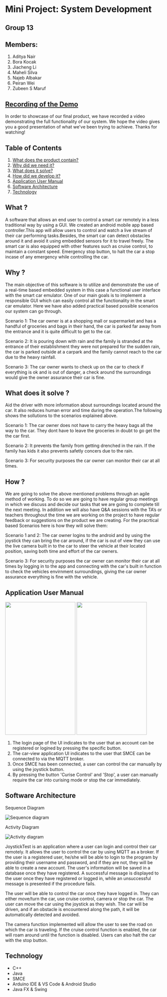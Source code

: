 # Mini Project: System Development

## Group 13
## Members:
1. Aditya Nair
2. Bora Kocak
3. Jiacheng Li
4. Maheli Silva
5. Najeb Albakar
6. Peiran Wei
7. Zubeen S Maruf

## [Recording of the Demo](https://drive.google.com/file/d/1DHJ9WdLHI-47YSUPtDFS1ZAgrk4xe-8m/view?usp=sharing)

In order to showcase of our final product, we have recorded a video demonstrating the full functionality of our system. We hope the video gives you a good presentation of what we've been trying to achieve. Thanks for watching!

## Table of Contents
1. [What does the product contain?](#what-)
2. [Why did we need it?](#why-)
3. [What does it solve?](#what-does-it-solve-)
4. [How did we develop it?](#how-)
5. [Application User Manual](#application-user-manual)
6. [Software Architecture](#software-architecture)
7. [Technology](#technology)

## What ?
A software that allows an end user to control a smart car remotely in a less traditional way by using a GUI. We created an android mobile app based controller.This app will allow users to control and watch a live stream of their car performing tasks.Besides, the smart car can detect obstacles around it and avoid it using embedded sensors for it to travel freely. The smart car is also equipped with other features such as cruise control, to maintain a constant speed. Emergency stop button, to halt the car a stop incase of any emergency while controlling the car.

## Why ?
The main objective of this software is to utilize and demonstrate the use of a real-time based embedded system in this case a functional user interface with the smart car emulator. One of our main goals is to implement a responsible GUI which can easily control all the functionality in the smart car emulator. Here we have also added practical based possible scenarios our system can go through.

Scenario 1: The car owner is at a shopping mall or supermarket and has a handful of groceries and bags in their hand, the car is parked far away from the entrance and it is quite difficult to get to the car.

Scenario 2: It is pouring down with rain and the family is stranded at the entrance of their establishment they were not prepared for the sudden rain, the car is parked outside at a carpark and the family cannot reach to the car due to the heavy rainfall.

Scenario 3: The car owner wants to check up on the car to check if everything is ok and is out of danger, a check around the surroundings would give the owner assurance their car is fine.


 

## What does it solve ?
Aid the driver with more information about surroundings located around the car. It also reduces human error and time during the operation.The following shows the sollutions to the scenarios explained above.

Scenario 1: The car owner does not have to carry the heavy bags all the way to the car. They dont have to leave the groceries in doubt to go get the the car first.

Scenario 2: It prevents the family from getting drenched in the rain. If the family has kids it also prevents safetly concers due to the rain.

Scenario 3: For security purposes the car owner can monitor their car at all times. 

## How ? 
We are going to solve the above mentioned problems through an agile method of working. To do so we are going to have regular group meetings in which we discuss and decide our tasks that we are going to complete till the next meeting. In addition we will also have Q&A sessions with the TA’s or teachers throughout the time we are working on the project to have regular feedback or suggestions on the product we are creating. For the pracrtical based Scenarios here is how they will solve them:

Scenario 1 and 2: The car owner logins to the android and by using the joystick they can bring the car around, if the car is out of view they can use the live camera built in to the car to steer the vehicle at their located position, saving both time and effort of the car owners.

Scenario 3: For security purposes the car owner can monitor their car at all times by logging in to the app and connecting with the car's built in function to check the vehicles envirnment surroundings, giving the car owner assurance everything is fine with the vehicle.  

## Application User Manual
<p float="left">
<img src="https://github.com/DIT112-V21/group-13/blob/Peiran-Wei-README-patch/images/app%20user%20manual01.png" width="225" height="425" />
<img src="https://github.com/DIT112-V21/group-13/blob/Peiran-Wei-README-patch/images/app%20user%20manual02.png" width="225" height="425" />
</p>

1. The login page of the UI indicates to the user that an account can be registered or logined by pressing the specific button.
2. The car-view application UI indicates to the user that SMCE can be connected to via the MQTT broker.
3. Once SMCE has been connected, a user can control the car manually by using the joystick button.
4. By pressing the button 'Curise Control' and 'Stop', a user can manually require the car into curising mode or stop the car immediately.

## Software Architecture
Sequence Diagram

![Sequence diagram](https://github.com/DIT112-V21/group-13/blob/softwareArchitecture/images/Sequence%20Diagram.png)

Activity Diagram

![Activity diagram](https://github.com/DIT112-V21/group-13/blob/softwareArchitecture/images/Activity%20diagram.png)

   JoystickTest is an application where a user can login and control their car remotely. It allows the user to control the car by using MQTT as a broker. If the user is a registered user, he/she will be able to login to the program by providing their username and password, and if they are not, they will be able to create a new account. The user's information will be saved in a database once they have registered. A successful message is displayed to the user once they have registered or logged in, while an unsuccessful message is presented if the procedure fails.

  The user will be able to control the car once they have logged in. They can either move/turn the car, use cruise control, camera or stop the car. The user can move the car using the joystick as they wish. The car will be driven, and if an obstacle is encountered along the path, it will be automatically detected and avoided. 

  The camera function implemented will allow the user to see the road on which the car is traveling. If the cruise control function is enabled, the car will roam around until the function is disabled. Users can also halt the car with the stop button.

## Technology 
- C++
- Java
- SMCE
- Arduino IDE & VS Code & Android Studio
- Java FX  &  Swing

